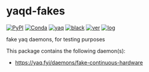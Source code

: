 # yaqd-fakes

[![PyPI](https://img.shields.io/pypi/v/yaqd-fakes)](https://pypi.org/project/yaqd-fakes)
[![Conda](https://img.shields.io/conda/vn/conda-forge/yaqd-fakes)](https://anaconda.org/conda-forge/yaqd-fakes)
[![yaq](https://img.shields.io/badge/framework-yaq-orange)](https://yaq.fyi/)
[![black](https://img.shields.io/badge/code--style-black-black)](https://black.readthedocs.io/)
[![ver](https://img.shields.io/badge/calver-YYYY.0M.MICRO-blue)](https://calver.org/)
[![log](https://img.shields.io/badge/change-log-informational)](https://gitlab.com/yaq/yaqd-fakes/-/blob/master/CHANGELOG.md)

fake yaq daemons, for testing purposes

This package contains the following daemon(s):

- https://yaq.fyi/daemons/fake-continuous-hardware